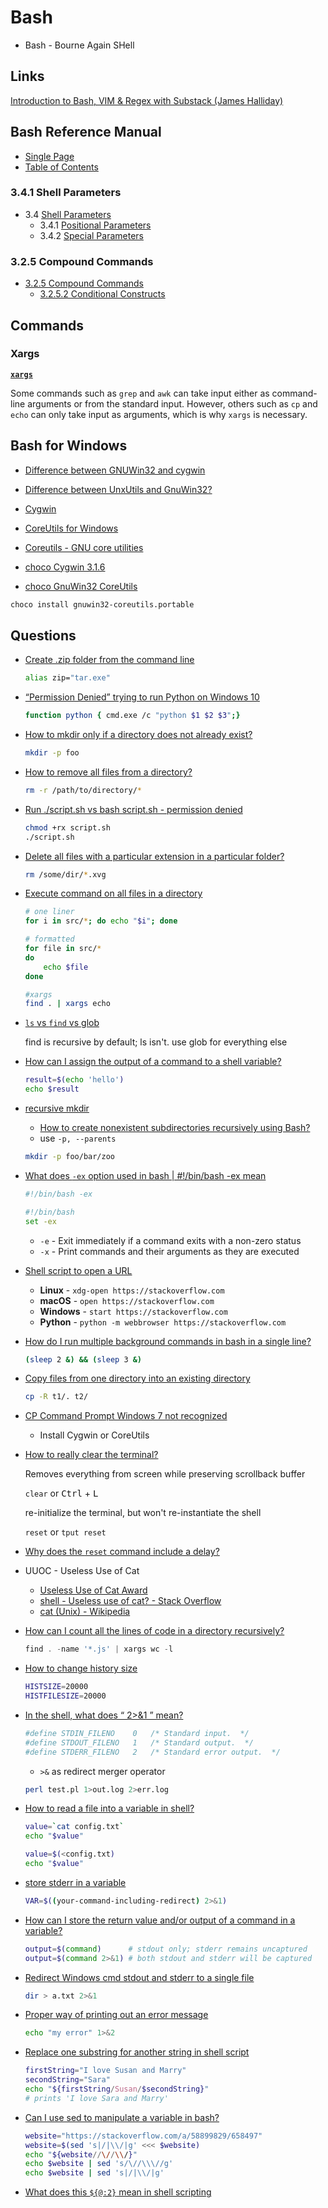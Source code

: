 # Bash

* Bash - Bourne Again SHell

## Links

[Introduction to Bash, VIM & Regex with Substack (James Halliday)](https://frontendmasters.com/courses/bash-vim-regex/)

## Bash Reference Manual

* [Single Page](https://www.gnu.org/software/bash/manual/bash.html)
* [Table of Contents](https://www.gnu.org/software/bash/manual/html_node/index.html)

### 3.4.1 Shell Parameters

* 3.4 [Shell Parameters](https://www.gnu.org/software/bash/manual/html_node/Shell-Parameters.html)
  * 3.4.1 [Positional Parameters](https://www.gnu.org/software/bash/manual/html_node/Positional-Parameters.html)
  * 3.4.2 [Special Parameters](https://www.gnu.org/software/bash/manual/html_node/Special-Parameters.html)

### 3.2.5 Compound Commands

* [3.2.5 Compound Commands](https://www.gnu.org/software/bash/manual/html_node/Compound-Commands.html#Compound-Commands)
  * [3.2.5.2 Conditional Constructs](https://www.gnu.org/software/bash/manual/html_node/Conditional-Constructs.html#Conditional-Constructs)

## Commands

### Xargs

[**`xargs`**](https://en.wikipedia.org/wiki/Xargs)

Some commands such as `grep` and `awk` can take input either as command-line arguments or from the standard input.
However, others such as `cp` and `echo` can only take input as arguments, which is why `xargs` is necessary.

## Bash for Windows

* [Difference between GNUWin32 and cygwin](https://stackoverflow.com/q/10712550/1366033)
* [Difference between UnxUtils and GnuWin32?](https://superuser.com/q/168202/180163)

* [Cygwin](http://www.cygwin.com/)
* [CoreUtils for Windows](http://gnuwin32.sourceforge.net/packages/coreutils.htm)
* [Coreutils - GNU core utilities](https://www.gnu.org/software/coreutils/)

* [choco Cygwin 3.1.6](https://chocolatey.org/packages/Cygwin)
* [choco GnuWin32 CoreUtils](https://chocolatey.org/packages/gnuwin32-coreutils.portable)

```bash
choco install gnuwin32-coreutils.portable
```


## Questions

* [Create .zip folder from the command line](https://superuser.com/q/201371/180163)

    ```bash
    alias zip="tar.exe"
    ```

* [“Permission Denied” trying to run Python on Windows 10](https://stackoverflow.com/a/64960283/1366033)

    ```bash
    function python { cmd.exe /c "python $1 $2 $3";}
    ```

* [How to mkdir only if a directory does not already exist?](https://stackoverflow.com/q/793858/1366033)

    ```bash
    mkdir -p foo
    ```

* [How to remove all files from a directory?](https://askubuntu.com/questions/60228/how-to-remove-all-files-from-a-directory)

    ```bash
    rm -r /path/to/directory/*
    ```

* [Run ./script.sh vs bash script.sh - permission denied](https://unix.stackexchange.com/q/203371/128893)

    ```bash
    chmod +rx script.sh
    ./script.sh
    ```

* [Delete all files with a particular extension in a particular folder?](https://unix.stackexchange.com/q/42020/128893)

    ```bash
    rm /some/dir/*.xvg
    ```

* [Execute command on all files in a directory](https://stackoverflow.com/q/10523415/1366033)

    ```bash
    # one liner
    for i in src/*; do echo "$i"; done

    # formatted
    for file in src/*
    do
        echo $file
    done

    #xargs
    find . | xargs echo
    ```

* [`ls` vs `find` vs glob](https://stackoverflow.com/q/13830036/1366033)

  find is recursive by default; ls isn't.  use glob for everything else

* [How can I assign the output of a command to a shell variable?](https://unix.stackexchange.com/q/16024/128893)

  ```bash
  result=$(echo 'hello')
  echo $result
  ```

* [recursive mkdir](https://unix.stackexchange.com/questions/49263/recursive-mkdir)

  * [How to create nonexistent subdirectories recursively using Bash?](https://stackoverflow.com/q/1731767/1366033)
  * use `-p, --parents`

  ```bash
  mkdir -p foo/bar/zoo
  ```

* [What does `-ex` option used in bash | #!/bin/bash -ex mean](https://stackoverflow.com/q/38342992/1366033)

    ```bash
    #!/bin/bash -ex
    ```

    ```bash
    #!/bin/bash
    set -ex
    ```

  * `-e` - Exit immediately if a command exits with a non-zero status
  * `-x` - Print commands and their arguments as they are executed


* [Shell script to open a URL](https://stackoverflow.com/q/38147620/1366033)

  * **Linux** - `xdg-open https://stackoverflow.com`
  * **macOS** - `open https://stackoverflow.com`
  * **Windows** - `start https://stackoverflow.com`
  * **Python** - `python -m webbrowser https://stackoverflow.com`

* [How do I run multiple background commands in bash in a single line?](https://stackoverflow.com/q/14612371/1366033)

    ```bash
    (sleep 2 &) && (sleep 3 &)
    ```

* [Copy files from one directory into an existing directory](https://stackoverflow.com/q/3643848/1366033)

    ```bash
    cp -R t1/. t2/
    ```

* [CP Command Prompt Windows 7 not recognized](https://stackoverflow.com/q/21734377/1366033)

  * Install Cygwin or CoreUtils

* [How to really clear the terminal?](https://askubuntu.com/q/25077/349745)

  Removes everything from screen while preserving scrollback buffer

  `clear` or <kbd>Ctrl</kbd> + <kbd>L</kbd>

  re-initialize the terminal, but won't re-instantiate the shell

  `reset` or `tput reset`

* [Why does the `reset` command include a delay?](https://unix.stackexchange.com/q/335648/128893)



* UUOC - Useless Use of Cat

  * [Useless Use of Cat Award](http://porkmail.org/era/unix/award.html#echo)
  * [shell - Useless use of cat? - Stack Overflow](https://stackoverflow.com/questions/11710552/useless-use-of-cat)
  * [cat (Unix) - Wikipedia](https://en.wikipedia.org/wiki/Cat_(Unix)#Useless_use_of_cat)


* [How can I count all the lines of code in a directory recursively?](https://stackoverflow.com/q/1358540/1366033)

  ```js
  find . -name '*.js' | xargs wc -l
  ```

* [How to change history size](https://askubuntu.com/q/307541/349745)

  ```bash
  HISTSIZE=20000
  HISTFILESIZE=20000
  ```

* [In the shell, what does “ 2>&1 ” mean?](https://stackoverflow.com/q/818255/1366033)

  ```bash
  #define STDIN_FILENO    0   /* Standard input.  */
  #define STDOUT_FILENO   1   /* Standard output.  */
  #define STDERR_FILENO   2   /* Standard error output.  */
  ```

  * `>&` as redirect merger operator

  ```bash
  perl test.pl 1>out.log 2>err.log
  ```



* [How to read a file into a variable in shell?](https://stackoverflow.com/q/7427262/1366033)

  ```bash
  value=`cat config.txt`
  echo "$value"

  value=$(<config.txt)
  echo "$value"
  ```


* [store stderr in a variable](https://stackoverflow.com/q/3130375/1366033)


  ```bash
  VAR=$((your-command-including-redirect) 2>&1)
  ```

* [How can I store the return value and/or output of a command in a variable?](http://mywiki.wooledge.org/BashFAQ/002)


  ```bash
  output=$(command)      # stdout only; stderr remains uncaptured
  output=$(command 2>&1) # both stdout and stderr will be captured
  ```

* [Redirect Windows cmd stdout and stderr to a single file](https://stackoverflow.com/q/1420965/1366033)

  ```bash
  dir > a.txt 2>&1
  ```

* [Proper way of printing out an error message](https://stackoverflow.com/a/12700524/1366033)

  ```bash
  echo "my error" 1>&2
  ```


* [Replace one substring for another string in shell script](https://stackoverflow.com/q/13210880/1366033)


  ```bash
  firstString="I love Susan and Marry"
  secondString="Sara"
  echo "${firstString/Susan/$secondString}"
  # prints 'I love Sara and Marry'
  ```


* [Can I use sed to manipulate a variable in bash?](https://stackoverflow.com/q/6744006/1366033)


  ```bash
  website="https://stackoverflow.com/a/58899829/658497"
  website=$(sed 's|/|\\/|g' <<< $website)
  echo "${website//\//\\/}"
  echo $website | sed 's/\//\\\//g'
  echo $website | sed 's|/|\\/|g'
  ```


* [What does this `${@:2}` mean in shell scripting](https://unix.stackexchange.com/q/92978/128893)


